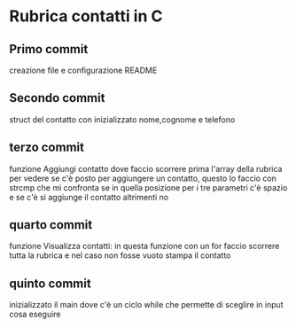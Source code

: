 # Rubrica contatti in C 
## Primo commit 
creazione file e configurazione README
## Secondo commit
struct del contatto con inizializzato nome,cognome e telefono
## terzo commit 
funzione Aggiungi contatto dove faccio scorrere prima l'array della rubrica per vedere se c'è posto per aggiungere un contatto, questo lo faccio con strcmp che mi confronta se in quella posizione per i tre parametri c'è spazio e se c'è si aggiunge il contatto altrimenti no
## quarto commit
funzione Visualizza contatti: in questa funzione con un for faccio scorrere tutta la rubrica e nel caso non fosse vuoto stampa il contatto 
## quinto commit
inizializzato il main dove c'è un ciclo while che permette di sceglire in input cosa eseguire
